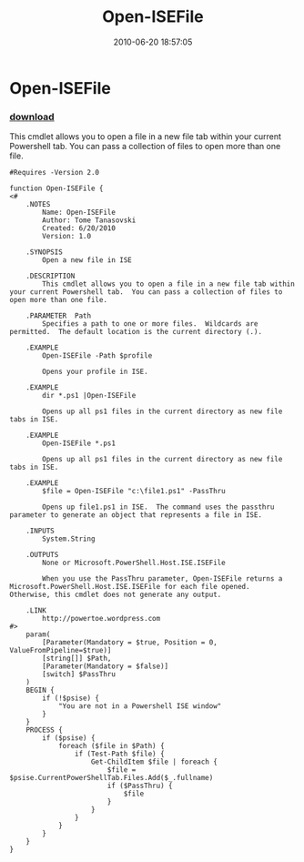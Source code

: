 ﻿---
pid:            1930
poster:         Tome Tanasovski
title:          Open-ISEFile
date:           2010-06-20 18:57:05
format:         posh
parent:         0
parent:         0

---

# Open-ISEFile

### [download](1930.ps1)

This cmdlet allows you to open a file in a new file tab within your current Powershell tab.  You can pass a collection of files to open more than one file.

```posh
#Requires -Version 2.0

function Open-ISEFile {
<#
    .NOTES
        Name: Open-ISEFile
        Author: Tome Tanasovski
        Created: 6/20/2010
        Version: 1.0
        
    .SYNOPSIS
        Open a new file in ISE

    .DESCRIPTION
        This cmdlet allows you to open a file in a new file tab within your current Powershell tab.  You can pass a collection of files to open more than one file.

    .PARAMETER  Path
        Specifies a path to one or more files.  Wildcards are permitted.  The default location is the current directory (.).

    .EXAMPLE
        Open-ISEFile -Path $profile
        
        Opens your profile in ISE.
    
    .EXAMPLE
        dir *.ps1 |Open-ISEFile
        
        Opens up all ps1 files in the current directory as new file tabs in ISE.
        
    .EXAMPLE
        Open-ISEFile *.ps1
        
        Opens up all ps1 files in the current directory as new file tabs in ISE.    
        
    .EXAMPLE
        $file = Open-ISEFile "c:\file1.ps1" -PassThru
        
        Opens up file1.ps1 in ISE.  The command uses the passthru parameter to generate an object that represents a file in ISE.

    .INPUTS
        System.String

    .OUTPUTS
        None or Microsoft.PowerShell.Host.ISE.ISEFile
        
        When you use the PassThru parameter, Open-ISEFile returns a Microsoft.PowerShell.Host.ISE.ISEFile for each file opened.  Otherwise, this cmdlet does not generate any output.

    .LINK
        http://powertoe.wordpress.com
#>
    param(
        [Parameter(Mandatory = $true, Position = 0, ValueFromPipeline=$true)]
        [string[]] $Path,
        [Parameter(Mandatory = $false)]
        [switch] $PassThru
    )
    BEGIN {
        if (!$psise) {            
            "You are not in a Powershell ISE window"
        }
    }
    PROCESS {
        if ($psise) {
            foreach ($file in $Path) {
                if (Test-Path $file) {
                    Get-ChildItem $file | foreach {
                        $file = $psise.CurrentPowerShellTab.Files.Add($_.fullname)
                        if ($PassThru) {
                            $file
                        }
                    }
                }
            }
        }
    }
}
```
